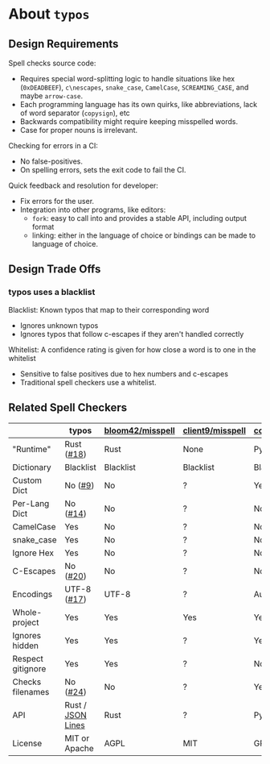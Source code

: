 # About `typos`

## Design Requirements

Spell checks source code:
- Requires special word-splitting logic to handle situations like hex (`0xDEADBEEF`), `c\nescapes`, `snake_case`, `CamelCase`, `SCREAMING_CASE`, and maybe `arrow-case`.
- Each programming language has its own quirks, like abbreviations, lack of word separator (`copysign`), etc
- Backwards compatibility might require keeping misspelled words.
- Case for proper nouns is irrelevant.

Checking for errors in a CI:
- No false-positives.
- On spelling errors, sets the exit code to fail the CI.

Quick feedback and resolution for developer:
- Fix errors for the user.
- Integration into other programs, like editors:
  - `fork`: easy to call into and provides a stable API, including output format
  - linking: either in the language of choice or bindings can be made to language of choice.

## Design Trade Offs

### typos uses a blacklist

Blacklist: Known typos that map to their corresponding word
- Ignores unknown typos
- Ignores typos that follow c-escapes if they aren't handled correctly

Whitelist: A confidence rating is given for how close a word is to one in the whitelist
- Sensitive to false positives due to hex numbers and c-escapes
- Traditional spell checkers use a whitelist.

## Related Spell Checkers

|                | typos                 | [bloom42/misspell][misspell-rs] | [client9/misspell][misspell-go] | [codespell] | [scspell3k] |
|----------------|-----------------------|---------------------------------|---------------------------------|-------------|-------------|
| "Runtime"      | Rust ([#18][def-18])  | Rust                            | None                            | Python      | Python      |
| Dictionary     | Blacklist             | Blacklist                       | Blacklist                       | Blacklist   | Whitelist   |
| Custom Dict    | No ([#9][def-9])      | No                              | ?                               | Yes         | Yes         |
| Per-Lang Dict  | No ([#14][def-14])    | No                              | ?                               | No          | Yes         |
| CamelCase      | Yes                   | No                              | ?                               | No          | Yes         |
| snake_case     | Yes                   | No                              | ?                               | No          | Yes         |
| Ignore Hex     | Yes                   | No                              | ?                               | No          | Yes         |
| C-Escapes      | No ([#20][def-3])     | No                              | ?                               | No          | Yes         |
| Encodings      | UTF-8 ([#17][def-17]) | UTF-8                           | ?                               | Auto        | Auto        |
| Whole-project  | Yes                   | Yes                             | Yes                             | Yes         | No          |
| Ignores hidden | Yes                   | Yes                             | ?                               | Yes         | No          |
| Respect gitignore | Yes                | Yes                             | ?                               | No          | No          |
| Checks filenames | No ([#24][def-24])  | No                              | ?                               | Yes         | No          |
| API            | Rust / [JSON Lines]   | Rust                            | ?                               | Python      | None        |
| License        | MIT or Apache         | AGPL                            | MIT                             | GPLv2       | GPLv2       |

[JSON Lines]: http://jsonlines.org/
[scspell3k]: https://github.com/myint/scspell
[misspell-rs]: https://gitlab.com/bloom42/misspell
[misspell-go]: https://github.com/client9/misspell
[codespell]: https://github.com/codespell-project/codespell
[def-9]: https://github.com/epage/typos/issues/9
[def-14]: https://github.com/epage/typos/issues/14
[def-17]: https://github.com/epage/typos/issues/17
[def-18]: https://github.com/epage/typos/issues/18
[def-24]: https://github.com/epage/typos/issues/24
[def-3]: https://github.com/epage/typos/issues/3
